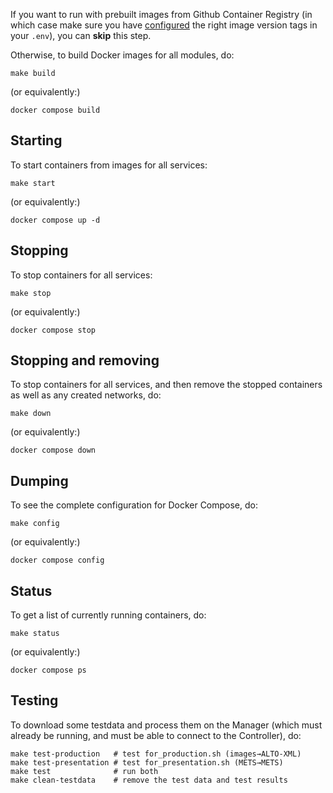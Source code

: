 If you want to run with prebuilt images from Github Container Registry
(in which case make sure you have [configured](#configuration)
the right image version tags in your `.env`), you can **skip** this step.

Otherwise, to build Docker images for all modules, do:

    make build

(or equivalently:)

    docker compose build

## Starting

To start containers from images for all services:

    make start

(or equivalently:)

    docker compose up -d


## Stopping

To stop containers for all services:

    make stop

(or equivalently:)

    docker compose stop


## Stopping and removing

To stop containers for all services, and then remove the stopped containers
as well as any created networks, do:

    make down

(or equivalently:)

    docker compose down


## Dumping

To see the complete configuration for Docker Compose, do:

    make config

(or equivalently:)

    docker compose config


## Status

To get a list of currently running containers, do:

    make status

(or equivalently:)

    docker compose ps

## Testing

To download some testdata and process them on the Manager
(which must already be running, and must be able to connect to the Controller), do:

    make test-production   # test for_production.sh (images→ALTO-XML)
    make test-presentation # test for_presentation.sh (METS→METS)
    make test              # run both
    make clean-testdata    # remove the test data and test results